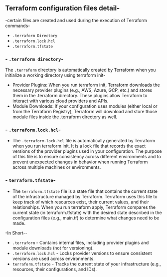 ## Terraform configuration files detail-
-certain files are created and used during the execution of Terraform commands-
- `.terraform Directory`
- `.terraform.lock.hcl`
- `.terraform.tfstate`

### - `.terraform directory`-
The `.terraform` directory is automatically created by Terraform when you initialize a working directory using terraform init-
- Provider Plugins: When you run terraform init, Terraform downloads the necessary provider plugins (e.g., AWS, Azure, GCP, etc.) and stores them in the .terraform directory. These plugins allow Terraform to interact with various cloud providers and APIs.
- Module Downloads: If your configuration uses modules (either local or from the Terraform Registry), Terraform will download and store those module files inside the .terraform directory as well.

### - `.terraform.lock.hcl`-
- The `.terraform.lock.hcl` file is automatically generated by Terraform when you run terraform init. It is a lock file that records the exact versions of the provider plugins used in your configuration. The purpose of this file is to ensure consistency across different environments and to prevent unexpected changes in behavior when running Terraform across multiple machines or environments.

### - `terraform.tfstate`-
- The `terraform.tfstate` file is a state file that contains the current state of the infrastructure managed by Terraform. Terraform uses this file to keep track of which resources exist, their current values, and their relationships. When you run terraform apply, Terraform compares the current state (in terraform.tfstate) with the desired state described in the configuration files (e.g., main.tf) to determine what changes need to be made.

-In Short--

- `.terraform`	- Contains internal files, including provider plugins and module downloads (not for versioning).
- `.terraform.lock.hcl`	- Locks provider versions to ensure consistent versions are used across environments.
- `terraform.tfstate`	- Tracks the current state of your infrastructure (e.g., resources, their configurations, and IDs).
